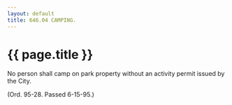 ```yaml
---
layout: default 
title: 646.04 CAMPING.
---
```


{{ page.title }}
================

No person shall camp on park property without an activity permit issued
by the City.

(Ord. 95-28. Passed 6-15-95.)
